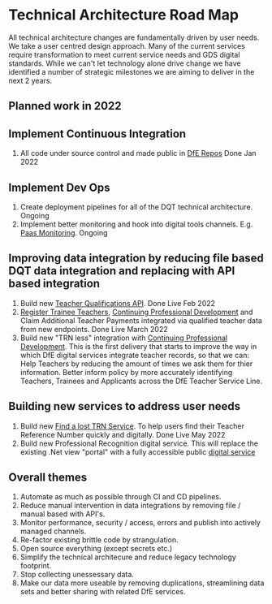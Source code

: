 # Technical Architecture Road Map
All technical architecture changes are fundamentally driven by user needs. We take a user centred design approach. Many of the current services require transformation to meet current service needs and GDS digital standards. While we can't let technology alone drive change we have identified a number of strategic milestones we are aiming to deliver in the next 2 years.

## Planned work in 2022
## Implement Continuous Integration
1. All code under source control and made public in [DfE Repos](https://github.com/orgs/DFE-Digital/teams/tra-digital/repositories) Done Jan 2022

## Implement Dev Ops
1. Create deployment pipelines for all of the DQT technical architecture. Ongoing
2. Implement better monitoring and hook into digital tools channels. E.g. [Paas Monitoring](https://github.com/DFE-Digital/tra-paas-monitoring). Ongoing

## Improving data integration by reducing file based DQT data integration and replacing with API based integration
1. Build new [Teacher Qualifications API](https://github.com/DFE-Digital/qualified-teachers-api). Done Live Feb 2022
2. [Register Trainee Teachers](https://www.register-trainee-teachers.education.gov.uk/), [Continuing Professional Development](https://manage-training-for-early-career-teachers.education.gov.uk/) and Claim Additional Teacher Payments integrated via qualified teacher data from new endpoints. Done Live March 2022
3. Build new "TRN less" integration with [Continuing Professional Development](https://manage-training-for-early-career-teachers.education.gov.uk/). This is the first delivery that starts to improve the way in which DfE digital services integrate teacher records, so that we can:
    Help Teachers by reducing the amount of times we ask them for thier information.
    Better inform policy by more accurately identifying Teachers, Trainees and Applicants across the DfE Teacher Service Line.

## Building new services to address user needs

1. Build new [Find a lost TRN Service](). To help users find their Teacher Reference Number quickly and digitally. Done Live May 2022
2. Build new Professional Recognition digital service. This will replace the existing .Net view "portal" with a fully accessible public [digital service](https://docs.google.com/drawings/d/1S-YDJgEdGv-53tEEfNN9_ivghyPxuDtfrojbK866ns8/edit?skip_itp2_check=true&pli=1) 

## Overall themes

1. Automate as much as possible through CI and CD pipelines.
2. Reduce manual intervention in data integrations by removing file / manual based with API's.
3. Monitor performance, security / access, errors and publish into actively managed channels.
4. Re-factor existing brittle code by strangulation.
5. Open source everything (except secrets etc.)
6. Simplify the technical architecure and reduce legacy technology footprint.
7. Stop collecting unessessary data.
8. Make our data more useable by removing duplications, streamlining data sets and better sharing with related DfE services.

